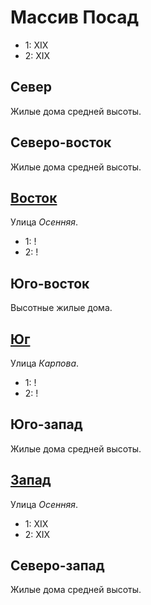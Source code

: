 # Массив Посад

* 1:    XIX
* 2:    XIX

## Север

Жилые дома средней высоты.

## Северо-восток

Жилые дома средней высоты.

## [Восток](./550045.md)

Улица *Осенняя*.

* 1:    !
* 2:    !

## Юго-восток

Высотные жилые дома.

## [Юг](./540050.md)

Улица *Карпова*.

* 1:    !
* 2:    !

## Юго-запад

Жилые дома средней высоты.

## [Запад](./515045.md)

Улица *Осенняя*.

* 1:    XIX
* 2:    XIX

## Северо-запад

Жилые дома средней высоты.
